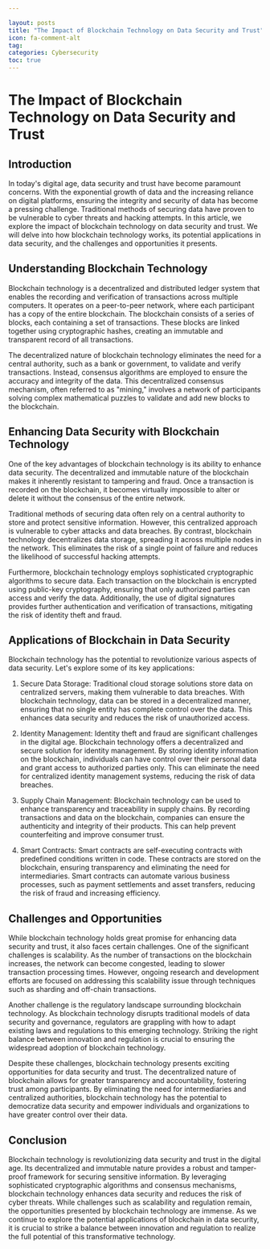 ```yaml
---

layout: posts
title: "The Impact of Blockchain Technology on Data Security and Trust"
icon: fa-comment-alt
tag:      
categories: Cybersecurity
toc: true
---
```




# The Impact of Blockchain Technology on Data Security and Trust

## Introduction

In today's digital age, data security and trust have become paramount concerns. With the exponential growth of data and the increasing reliance on digital platforms, ensuring the integrity and security of data has become a pressing challenge. Traditional methods of securing data have proven to be vulnerable to cyber threats and hacking attempts. In this article, we explore the impact of blockchain technology on data security and trust. We will delve into how blockchain technology works, its potential applications in data security, and the challenges and opportunities it presents.

## Understanding Blockchain Technology

Blockchain technology is a decentralized and distributed ledger system that enables the recording and verification of transactions across multiple computers. It operates on a peer-to-peer network, where each participant has a copy of the entire blockchain. The blockchain consists of a series of blocks, each containing a set of transactions. These blocks are linked together using cryptographic hashes, creating an immutable and transparent record of all transactions.

The decentralized nature of blockchain technology eliminates the need for a central authority, such as a bank or government, to validate and verify transactions. Instead, consensus algorithms are employed to ensure the accuracy and integrity of the data. This decentralized consensus mechanism, often referred to as "mining," involves a network of participants solving complex mathematical puzzles to validate and add new blocks to the blockchain.

## Enhancing Data Security with Blockchain Technology

One of the key advantages of blockchain technology is its ability to enhance data security. The decentralized and immutable nature of the blockchain makes it inherently resistant to tampering and fraud. Once a transaction is recorded on the blockchain, it becomes virtually impossible to alter or delete it without the consensus of the entire network.

Traditional methods of securing data often rely on a central authority to store and protect sensitive information. However, this centralized approach is vulnerable to cyber attacks and data breaches. By contrast, blockchain technology decentralizes data storage, spreading it across multiple nodes in the network. This eliminates the risk of a single point of failure and reduces the likelihood of successful hacking attempts.

Furthermore, blockchain technology employs sophisticated cryptographic algorithms to secure data. Each transaction on the blockchain is encrypted using public-key cryptography, ensuring that only authorized parties can access and verify the data. Additionally, the use of digital signatures provides further authentication and verification of transactions, mitigating the risk of identity theft and fraud.

## Applications of Blockchain in Data Security

Blockchain technology has the potential to revolutionize various aspects of data security. Let's explore some of its key applications:

1. Secure Data Storage: Traditional cloud storage solutions store data on centralized servers, making them vulnerable to data breaches. With blockchain technology, data can be stored in a decentralized manner, ensuring that no single entity has complete control over the data. This enhances data security and reduces the risk of unauthorized access.

2. Identity Management: Identity theft and fraud are significant challenges in the digital age. Blockchain technology offers a decentralized and secure solution for identity management. By storing identity information on the blockchain, individuals can have control over their personal data and grant access to authorized parties only. This can eliminate the need for centralized identity management systems, reducing the risk of data breaches.

3. Supply Chain Management: Blockchain technology can be used to enhance transparency and traceability in supply chains. By recording transactions and data on the blockchain, companies can ensure the authenticity and integrity of their products. This can help prevent counterfeiting and improve consumer trust.

4. Smart Contracts: Smart contracts are self-executing contracts with predefined conditions written in code. These contracts are stored on the blockchain, ensuring transparency and eliminating the need for intermediaries. Smart contracts can automate various business processes, such as payment settlements and asset transfers, reducing the risk of fraud and increasing efficiency.

## Challenges and Opportunities

While blockchain technology holds great promise for enhancing data security and trust, it also faces certain challenges. One of the significant challenges is scalability. As the number of transactions on the blockchain increases, the network can become congested, leading to slower transaction processing times. However, ongoing research and development efforts are focused on addressing this scalability issue through techniques such as sharding and off-chain transactions.

Another challenge is the regulatory landscape surrounding blockchain technology. As blockchain technology disrupts traditional models of data security and governance, regulators are grappling with how to adapt existing laws and regulations to this emerging technology. Striking the right balance between innovation and regulation is crucial to ensuring the widespread adoption of blockchain technology.

Despite these challenges, blockchain technology presents exciting opportunities for data security and trust. The decentralized nature of blockchain allows for greater transparency and accountability, fostering trust among participants. By eliminating the need for intermediaries and centralized authorities, blockchain technology has the potential to democratize data security and empower individuals and organizations to have greater control over their data.

## Conclusion

Blockchain technology is revolutionizing data security and trust in the digital age. Its decentralized and immutable nature provides a robust and tamper-proof framework for securing sensitive information. By leveraging sophisticated cryptographic algorithms and consensus mechanisms, blockchain technology enhances data security and reduces the risk of cyber threats. While challenges such as scalability and regulation remain, the opportunities presented by blockchain technology are immense. As we continue to explore the potential applications of blockchain in data security, it is crucial to strike a balance between innovation and regulation to realize the full potential of this transformative technology.